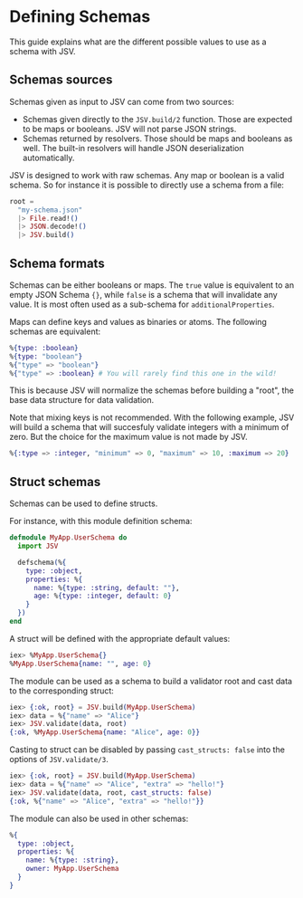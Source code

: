 # Defining Schemas

This guide explains what are the different possible values to use as a schema
with JSV.


## Schemas sources

Schemas given as input to JSV can come from two sources:

* Schemas given directly to the `JSV.build/2` function. Those are expected to be
  maps or booleans. JSV will not parse JSON strings.
* Schemas returned by resolvers. Those should be maps and booleans as well. The
  built-in resolvers will handle JSON deserialization automatically.

JSV is designed to work with raw schemas. Any map or boolean is a valid schema.
So for instance it is possible to directly use a schema from a file:

```elixir
root =
  "my-schema.json"
  |> File.read!()
  |> JSON.decode!()
  |> JSV.build()
```


## Schema formats

Schemas can be either booleans or maps. The `true` value is equivalent to an
empty JSON Schema `{}`, while `false` is a schema that will invalidate any
value. It is most often used as a sub-schema for `additionalProperties`.

Maps can define keys and values as binaries or atoms. The following schemas are
equivalent:

```elixir
%{type: :boolean}
%{type: "boolean"}
%{"type" => "boolean"}
%{"type" => :boolean} # You will rarely find this one in the wild!
```

This is because JSV will normalize the schemas before building a "root", the
base data structure for data validation.

Note that mixing keys is not recommended. With the following example, JSV will
build a schema that will succesfuly validate integers with a minimum of zero.
But the choice for the maximum value is not made by JSV.

```elixir
%{:type => :integer, "minimum" => 0, "maximum" => 10, :maximum => 20}
```


## Struct schemas

Schemas can be used to define structs.

For instance, with this module definition schema:

```elixir
defmodule MyApp.UserSchema do
  import JSV

  defschema(%{
    type: :object,
    properties: %{
      name: %{type: :string, default: ""},
      age: %{type: :integer, default: 0}
    }
  })
end
```

A struct will be defined with the appropriate default values:

```elixir
iex> %MyApp.UserSchema{}
%MyApp.UserSchema{name: "", age: 0}
```

The module can be used as a schema to build a validator root and cast data to
the corresponding struct:

```elixir
iex> {:ok, root} = JSV.build(MyApp.UserSchema)
iex> data = %{"name" => "Alice"}
iex> JSV.validate(data, root)
{:ok, %MyApp.UserSchema{name: "Alice", age: 0}}
```

Casting to struct can be disabled by passing `cast_structs: false` into the
options of `JSV.validate/3`.

```elixir
iex> {:ok, root} = JSV.build(MyApp.UserSchema)
iex> data = %{"name" => "Alice", "extra" => "hello!"}
iex> JSV.validate(data, root, cast_structs: false)
{:ok, %{"name" => "Alice", "extra" => "hello!"}}
```

The module can also be used in other schemas:

```elixir
%{
  type: :object,
  properties: %{
    name: %{type: :string},
    owner: MyApp.UserSchema
  }
}
```
